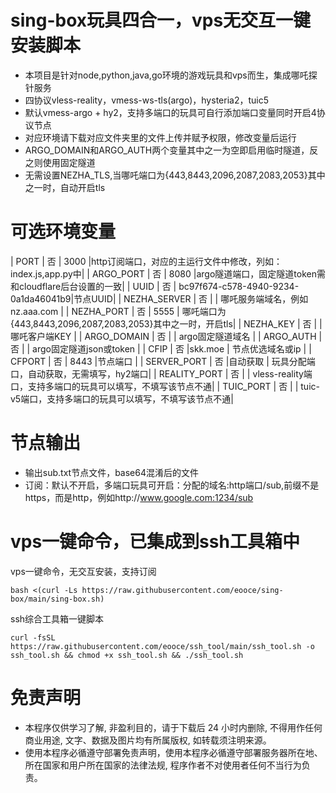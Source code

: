 # sing-box玩具四合一，vps无交互一键安装脚本
* 本项目是针对node,python,java,go环境的游戏玩具和vps而生，集成哪吒探针服务
* 四协议vless-reality，vmess-ws-tls(argo)，hysteria2，tuic5
* 默认vmess-argo + hy2，支持多端口的玩具可自行添加端口变量同时开启4协议节点
* 对应环境请下载对应文件夹里的文件上传并赋予权限，修改变量后运行
* ARGO_DOMAIN和ARGO_AUTH两个变量其中之一为空即启用临时隧道，反之则使用固定隧道
* 无需设置NEZHA_TLS,当哪吒端口为{443,8443,2096,2087,2083,2053}其中之一时，自动开启tls

# 可选环境变量

  | PORT         | 否 |  3000  |http订阅端口，对应的主运行文件中修改，列如：index.js,app.py中|
  | ARGO_PORT    | 否 |  8080  |argo隧道端口，固定隧道token需和cloudflare后台设置的一致|
  | UUID         | 否 | bc97f674-c578-4940-9234-0a1da46041b9|节点UUID|
  | NEZHA_SERVER | 否 |        | 哪吒服务端域名，例如nz.aaa.com    |
  | NEZHA_PORT   | 否 |  5555  | 哪吒端口为{443,8443,2096,2087,2083,2053}其中之一时，开启tls|
  | NEZHA_KEY    | 否 |        | 哪吒客户端KEY                   |
  | ARGO_DOMAIN  | 否 |        | argo固定隧道域名                 |
  | ARGO_AUTH    | 否 |        | argo固定隧道json或token          |
  | CFIP         | 否 |skk.moe | 节点优选域名或ip                 |
  | CFPORT       | 否 |  8443  |节点端口                          |
  | SERVER_PORT  | 否 |自动获取 | 玩具分配端口，自动获取，无需填写，hy2端口|
  | REALITY_PORT | 否 |        | vless-reality端口，支持多端口的玩具可以填写，不填写该节点不通|
  | TUIC_PORT | 否 |        | tuic-v5端口，支持多端口的玩具可以填写，不填写该节点不通|

# 节点输出
* 输出sub.txt节点文件，base64混淆后的文件
* 订阅：默认不开启，多端口玩具可开启：分配的域名:http端口/sub,前缀不是https，而是http，例如http://www.google.com:1234/sub

  
# vps一键命令，已集成到ssh工具箱中
vps一键命令，无交互安装，支持订阅
```
bash <(curl -Ls https://raw.githubusercontent.com/eooce/sing-box/main/sing-box.sh)
```

ssh综合工具箱一键脚本
```
curl -fsSL https://raw.githubusercontent.com/eooce/ssh_tool/main/ssh_tool.sh -o ssh_tool.sh && chmod +x ssh_tool.sh && ./ssh_tool.sh

```

# 免责声明
* 本程序仅供学习了解, 非盈利目的，请于下载后 24 小时内删除, 不得用作任何商业用途, 文字、数据及图片均有所属版权, 如转载须注明来源。
* 使用本程序必循遵守部署免责声明，使用本程序必循遵守部署服务器所在地、所在国家和用户所在国家的法律法规, 程序作者不对使用者任何不当行为负责。
